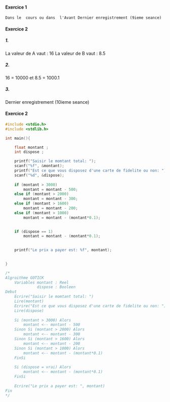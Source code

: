 #### Exercice 1 
	Dans le  cours ou dans  l'Avant Dernier enregistrement (9ieme seance)
#### Exercice 2

##### 1. 
La valeur de A vaut : 16
La valeur de B vaut : 8.5

##### 2. 
16 = 10000   et 8.5 = 1000.1
##### 3. 
Dernier enregistrement (10ieme seance)


#### Exercice 2
```c
#include <stdio.h>
#include <stdlib.h>

int main(){

	float montant ;
    int dispose ;

	printf("Saisir le momtant total: ");
	scanf("%f", &montant);
	printf("Est ce que vous disposez d'une carte de fidelite ou non: ");
	scanf("%d", &dispose);
	
	if (montant > 3000) 
		montant = montant - 500;
	else if (montant > 2000) 
		montant = montant - 300;
	else if (montant > 1600) 
		montant = montant - 200;
	else if (montant > 1000) 
		montant = montant - (montant*0.1);

	
	if (dispose == 1) 
		montant = montant - (montant*0.1);

	
	printf("Le prix a payer est: %f", montant);

	
}

/*
Algroithme GOTICK
	Variables montant : Reel
			  dispose : Booleen
Debut
	Ecrire("Saisir le momtant total: ")
	Lire(montant)
	Ecrire("Est ce que vous disposez d'une carte de fidelite ou non: ")
	Lire(dispose)
	
	Si (montant > 3000) Alors
		montant <-- montant - 500
	Sinon Si (montant > 2000) Alors
		montant <-- montant - 300
	Sinon Si (montant > 1600) Alors
		montant <-- montant - 200
	Sinon Si (montant > 1000) Alors
		montant <-- montant - (montant*0.1)
	FinSi
	
	Si (dispose = vrai) Alors
		montant <-- montant - (montant*0.1)
	FinSi
	
	Ecrire("Le prix a payer est: ", montant)
Fin
*/


















```
